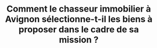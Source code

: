 ---
title: Comment le chasseur immobilier à Avignon sélectionne-t-il les biens à proposer dans le cadre de sa mission ?
position: 8
category: 
question: Comment le chasseur immobilier à Avignon sélectionne-t-il les biens à proposer dans le cadre de sa mission ?
answer: |-
    Je choisis les biens en fonction de vos critères détaillés en utilisant ma connaissance approfondie du marché. Je filtre les options en tenant compte de la localisation, de la taille, du budget et d'autres préférences que vous m'avez communiquées. Ma sélection minutieuse garantit que les biens que je vous présente correspondent parfaitement à vos besoins et attentes.
featured_image: 
---